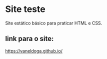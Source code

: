 # Site teste

Site estático básico para praticar HTML e CSS.

## link para o site:

https://vaneldoga.github.io/
